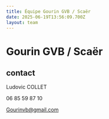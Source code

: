 ```yaml
---
title: Équipe Gourin GVB / Scaër
date: 2025-06-19T13:56:09.700Z
layout: team
---
```


# Gourin GVB / Scaër



## contact 

Ludovic COLLET

06 85 59 87 10

Gourinvb@gmail.com

